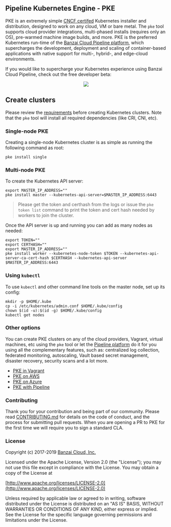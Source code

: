 ## Pipeline Kubernetes Engine - PKE

PKE is an extremely simple [CNCF certifed](https://www.cncf.io/certification/software-conformance/#logos) Kubernetes installer and distribution, designed to work on any cloud, VM or bare metal. The `pke` tool supports cloud provider integrations, multi-phased installs (requires only an OS), pre-warmed machine image builds, and more. PKE is the preferred Kubernetes run-time of the [Banzai Cloud Pipeline platform](https://beta.banzaicloud.io/), which supercharges the development, deployment and scaling of container-based applications with native support for multi-, hybrid-, and edge-cloud environments.

If you would like to supercharge your Kubernetes experience using Banzai Cloud Pipeline, check out the free developer beta:
<p align="center">
  <a href="https://beta.banzaicloud.io">
  <img src="https://camo.githubusercontent.com/a487fb3128bcd1ef9fc1bf97ead8d6d6a442049a/68747470733a2f2f62616e7a6169636c6f75642e636f6d2f696d672f7472795f706970656c696e655f627574746f6e2e737667">
  </a>
</p>

## Create clusters

Please review the [requirements](/docs/requirements.md) before creating Kubernetes clusters. Note that the `pke` tool will install all required dependencies (like CRI, CNI, etc).

### Single-node PKE

Creating a single-node Kubernetes cluster is as simple as running the following command as root:

`pke install single`

### Multi-node PKE

To create the Kubernetes API server:

```
export MASTER_IP_ADDRESS=""
pke install master --kubernetes-api-server=$MASTER_IP_ADDRESS:6443
```

>Please get the token and certhash from the logs or issue the `pke token list` command to print the token and cert hash needed by workers to join the cluster.
>

Once the API server is up and running you can add as many nodes as needed:

```
export TOKEN=""
export CERTHASH=""
export MASTER_IP_ADDRESS=""
pke install worker --kubernetes-node-token $TOKEN --kubernetes-api-server-ca-cert-hash $CERTHASH --kubernetes-api-server $MASTER_IP_ADDRESS:6443
```

### Using `kubectl`

To use `kubectl` and other command line tools on the master node, set up its config:

```
mkdir -p $HOME/.kube
cp -i /etc/kubernetes/admin.conf $HOME/.kube/config
chown $(id -u):$(id -g) $HOME/.kube/config
kubectl get nodes
```

### Other options

You can create PKE clusters on any of the cloud providers, Vagrant, virtual machines, etc using the `pke` tool or let the [Pipeline platform](https://beta.banzaicloud.io/) do it for you using all the complementary features, such as: centralized log collection, federated monitoring, autoscaling, Vault based secret management, disaster recovery, security scans and a lot more.

- [PKE in Vagrant](/docs/vagrant.md)
- [PKE on AWS](/docs/aws.md)
- [PKE on Azure](/docs/azure.md)
- [PKE with Pipeline](https://beta.banzaicloud.io/)

### Contributing

Thank you for your contribution and being part of our community. Please read [CONTRIBUTING.md](.github/CONTRIBUTING.md) for details on the code of conduct, and the process for submitting pull requests. When you are opening a PR to PKE for the first time we will require you to sign a standard CLA.

### License

Copyright (c) 2017-2019 [Banzai Cloud, Inc.](https://banzaicloud.com)

Licensed under the Apache License, Version 2.0 (the "License");
you may not use this file except in compliance with the License.
You may obtain a copy of the License at

[http://www.apache.org/licenses/LICENSE-2.0](http://www.apache.org/licenses/LICENSE-2.0)

Unless required by applicable law or agreed to in writing, software
distributed under the License is distributed on an "AS IS" BASIS,
WITHOUT WARRANTIES OR CONDITIONS OF ANY KIND, either express or implied.
See the License for the specific language governing permissions and
limitations under the License.
